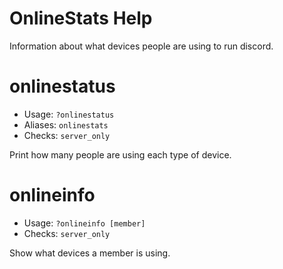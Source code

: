 # OnlineStats Help

Information about what devices people are using to run discord.

# onlinestatus
 - Usage: `?onlinestatus `
 - Aliases: `onlinestats`
 - Checks: `server_only`

Print how many people are using each type of device.

# onlineinfo
 - Usage: `?onlineinfo [member] `
 - Checks: `server_only`

Show what devices a member is using.

